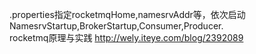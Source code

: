 .properties指定rocketmqHome,namesrvAddr等，依次启动NamesrvStartup,BrokerStartup,Consumer,Producer. <br>
rocketmq原理与实践 http://wely.iteye.com/blog/2392089